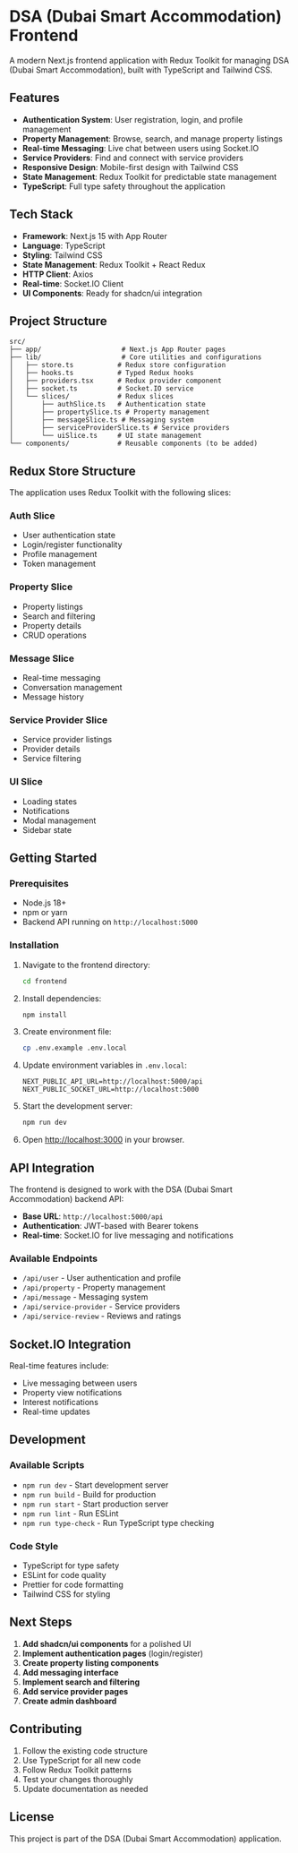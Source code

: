 # DSA (Dubai Smart Accommodation) Frontend

A modern Next.js frontend application with Redux Toolkit for managing DSA (Dubai Smart Accommodation), built with TypeScript and Tailwind CSS.

## Features

- **Authentication System**: User registration, login, and profile management
- **Property Management**: Browse, search, and manage property listings
- **Real-time Messaging**: Live chat between users using Socket.IO
- **Service Providers**: Find and connect with service providers
- **Responsive Design**: Mobile-first design with Tailwind CSS
- **State Management**: Redux Toolkit for predictable state management
- **TypeScript**: Full type safety throughout the application

## Tech Stack

- **Framework**: Next.js 15 with App Router
- **Language**: TypeScript
- **Styling**: Tailwind CSS
- **State Management**: Redux Toolkit + React Redux
- **HTTP Client**: Axios
- **Real-time**: Socket.IO Client
- **UI Components**: Ready for shadcn/ui integration

## Project Structure

```
src/
├── app/                    # Next.js App Router pages
├── lib/                    # Core utilities and configurations
│   ├── store.ts           # Redux store configuration
│   ├── hooks.ts           # Typed Redux hooks
│   ├── providers.tsx      # Redux provider component
│   ├── socket.ts          # Socket.IO service
│   └── slices/            # Redux slices
│       ├── authSlice.ts   # Authentication state
│       ├── propertySlice.ts # Property management
│       ├── messageSlice.ts # Messaging system
│       ├── serviceProviderSlice.ts # Service providers
│       └── uiSlice.ts     # UI state management
└── components/            # Reusable components (to be added)
```

## Redux Store Structure

The application uses Redux Toolkit with the following slices:

### Auth Slice
- User authentication state
- Login/register functionality
- Profile management
- Token management

### Property Slice
- Property listings
- Search and filtering
- Property details
- CRUD operations

### Message Slice
- Real-time messaging
- Conversation management
- Message history

### Service Provider Slice
- Service provider listings
- Provider details
- Service filtering

### UI Slice
- Loading states
- Notifications
- Modal management
- Sidebar state

## Getting Started

### Prerequisites

- Node.js 18+ 
- npm or yarn
- Backend API running on `http://localhost:5000`

### Installation

1. Navigate to the frontend directory:
   ```bash
   cd frontend
   ```

2. Install dependencies:
   ```bash
   npm install
   ```

3. Create environment file:
   ```bash
   cp .env.example .env.local
   ```

4. Update environment variables in `.env.local`:
   ```env
   NEXT_PUBLIC_API_URL=http://localhost:5000/api
   NEXT_PUBLIC_SOCKET_URL=http://localhost:5000
   ```

5. Start the development server:
   ```bash
   npm run dev
   ```

6. Open [http://localhost:3000](http://localhost:3000) in your browser.

## API Integration

The frontend is designed to work with the DSA (Dubai Smart Accommodation) backend API:

- **Base URL**: `http://localhost:5000/api`
- **Authentication**: JWT-based with Bearer tokens
- **Real-time**: Socket.IO for live messaging and notifications

### Available Endpoints

- `/api/user` - User authentication and profile
- `/api/property` - Property management
- `/api/message` - Messaging system
- `/api/service-provider` - Service providers
- `/api/service-review` - Reviews and ratings

## Socket.IO Integration

Real-time features include:
- Live messaging between users
- Property view notifications
- Interest notifications
- Real-time updates

## Development

### Available Scripts

- `npm run dev` - Start development server
- `npm run build` - Build for production
- `npm run start` - Start production server
- `npm run lint` - Run ESLint
- `npm run type-check` - Run TypeScript type checking

### Code Style

- TypeScript for type safety
- ESLint for code quality
- Prettier for code formatting
- Tailwind CSS for styling

## Next Steps

1. **Add shadcn/ui components** for a polished UI
2. **Implement authentication pages** (login/register)
3. **Create property listing components**
4. **Add messaging interface**
5. **Implement search and filtering**
6. **Add service provider pages**
7. **Create admin dashboard**

## Contributing

1. Follow the existing code structure
2. Use TypeScript for all new code
3. Follow Redux Toolkit patterns
4. Test your changes thoroughly
5. Update documentation as needed

## License

This project is part of the DSA (Dubai Smart Accommodation) application.
